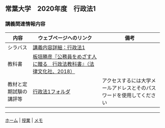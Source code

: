 ## 常葉大学　2020年度　行政法1

### 講義関連情報内容

|内容|ウェブページへのリンク|備考|
|--|--|--|
|シラバス|[講義内容詳細：行政法1](https://portal.sz.tokoha-u.ac.jp/sz/slbssbdr.do?value(risyunen)=2020&value(semekikn)=1&value(kougicd)=441HH30A&value(crclumcd)=1814141000)| |
|教科書|[板垣勝彦『公務員をめざす人に贈る　行政法教科書』（法律文化社、2018）](https://www.hou-bun.com/cgi-bin/search/detail.cgi?c=ISBN978-4-589-03951-4)|  |
|教材と定期試験の講評等|[行政法1フォルダ](https://tumail-my.sharepoint.com/:f:/g/personal/tks-tks_sz_tokoha-u_ac_jp/Erah51RQx89HpFRGCy0CP7kBykv2kgls_Y-wOMaKuJoqvQ)|アクセスするには大学メールアドレスとそのパスワードを使用してください|


---

[ホーム](/) | [授業](/courses/) | [メモ](/memo/)
